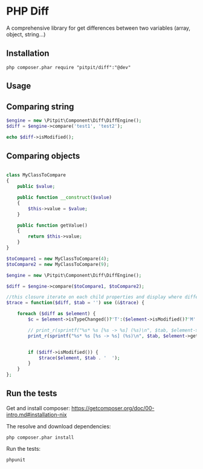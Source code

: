 PHP Diff
========

A comprehensive library for get differences between two variables (array, object, string...)

Installation
------------

```
php composer.phar require "pitpit/diff":"@dev"
```

Usage
-----

## Comparing string

```php
$engine = new \Pitpit\Component\Diff\DiffEngine();
$diff = $engine->compare('test1', 'test2');

echo $diff->isModified();
```

## Comparing objects

```php

class MyClassToCompare
{
    public $value;

    public function __construct($value)
    {
        $this->value = $value;
    }

    public function getValue()
    {
        return $this->value;
    }
}

$toCompare1 = new MyClassToCompare(4);
$toCompare2 = new MyClassToCompare(9);

$engine = new \Pitpit\Component\Diff\DiffEngine();

$diff = $engine->compare($toCompare1, $toCompare2);

//this closure iterate on each child properties and display where differences are
$trace = function($diff, $tab = '') use (&$trace) {

    foreach ($diff as $element) {
        $c = $element->isTypeChanged()?'T':($element->isModified()?'M':($element->isCreated()?'+':($element->isDeleted()?'-':'=')));

        // print_r(sprintf("%s* %s [%s -> %s] (%s)\n", $tab, $element->getIdentifier(), is_object($element->getOld())?get_class($element->getOld()):gettype($element->getOld()), is_object($element->getNew())?get_class($element->getNew()):gettype($element->getNew()), $c));
        print_r(sprintf("%s* %s [%s -> %s] (%s)\n", $tab, $element->getIdentifier(), gettype($element->getOld()), gettype($element->getNew()), $c));


        if ($diff->isModified()) {
            $trace($element, $tab . '  ');
        }
    }
};
```

Run the tests
-------------

Get and install composer: https://getcomposer.org/doc/00-intro.md#installation-nix

The resolve and download dependencies:

    php composer.phar install

Run the tests:

    phpunit

